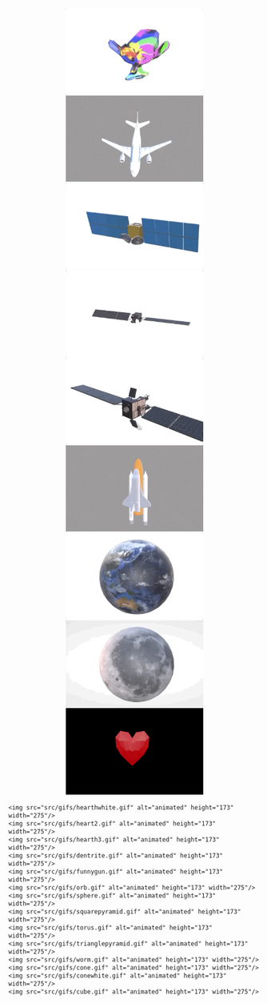 <p align="center">
    <img src="src/gifs//monkey8.gif" alt="animated" width="275"/>
    <img src="src/gifs//AirbusA310-3.gif" alt="animated" width="275"/>
    <img src="src/gifs/GEO-2.gif" alt="animated" width="275"/>
    <img src="src/gifs/Turksat-6A.gif" alt="animated" width="275"/>
    <img src="src/gifs/Turksat-6A-2.gif" alt="animated" width="275"/>
    <img src="src/gifs/SpaceShuttel2.gif" alt="animated" width="275"/>
    <img src="src/gifs/earth.gif" alt="animated" width="275"/>
    <img src="src/gifs/moon.gif" alt="animated" width="275"/>
    <img src="src/gifs/heart.gif" alt="animated" height="173" width="275"/>
    
    <img src="src/gifs/hearthwhite.gif" alt="animated" height="173" width="275"/>
    <img src="src/gifs/heart2.gif" alt="animated" height="173" width="275"/>
    <img src="src/gifs/hearth3.gif" alt="animated" height="173" width="275"/>
    <img src="src/gifs/dentrite.gif" alt="animated" height="173" width="275"/>
    <img src="src/gifs/funnygun.gif" alt="animated" height="173" width="275"/>
    <img src="src/gifs/orb.gif" alt="animated" height="173" width="275"/>
    <img src="src/gifs/sphere.gif" alt="animated" height="173" width="275"/>
    <img src="src/gifs/squarepyramid.gif" alt="animated" height="173" width="275"/>
    <img src="src/gifs/torus.gif" alt="animated" height="173" width="275"/>
    <img src="src/gifs/trianglepyramid.gif" alt="animated" height="173" width="275"/>
    <img src="src/gifs/worm.gif" alt="animated" height="173" width="275"/>
    <img src="src/gifs/cone.gif" alt="animated" height="173" width="275"/>
    <img src="src/gifs/conewhite.gif" alt="animated" height="173" width="275"/>
    <img src="src/gifs/cube.gif" alt="animated" height="173" width="275"/>


</p>
